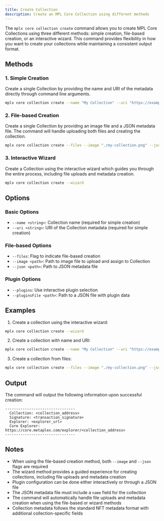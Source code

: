 ```yaml
---
title: Create Collection
description: Create an MPL Core Collection using different methods
---
```


The `mplx core collection create` command allows you to create MPL Core Collections using three different methods: simple creation, file-based creation, or an interactive wizard. This command provides flexibility in how you want to create your collections while maintaining a consistent output format.

## Methods

### 1. Simple Creation
Create a single Collection by providing the name and URI of the metadata directly through command line arguments.

```bash
mplx core collection create --name "My Collection" --uri "https://example.com/metadata.json"
```

### 2. File-based Creation
Create a single Collection by providing an image file and a JSON metadata file. The command will handle uploading both files and creating the collection.

```bash
mplx core collection create --files --image "./my-collection.png" --json "./metadata.json"
```

### 3. Interactive Wizard
Create a Collection using the interactive wizard which guides you through the entire process, including file uploads and metadata creation.

```bash
mplx core collection create --wizard
```

## Options

### Basic Options
- `--name <string>`: Collection name (required for simple creation)
- `--uri <string>`: URI of the Collection metadata (required for simple creation)

### File-based Options
- `--files`: Flag to indicate file-based creation
- `--image <path>`: Path to image file to upload and assign to Collection
- `--json <path>`: Path to JSON metadata file

### Plugin Options
- `--plugins`: Use interactive plugin selection
- `--pluginsFile <path>`: Path to a JSON file with plugin data

## Examples

1. Create a collection using the interactive wizard:
```bash
mplx core collection create --wizard
```

2. Create a collection with name and URI:
```bash
mplx core collection create --name "My Collection" --uri "https://example.com/metadata.json"
```

3. Create a collection from files:
```bash
mplx core collection create --files --image "./my-collection.png" --json "./metadata.json"
```

## Output

The command will output the following information upon successful creation:
```
--------------------------------
  Collection: <collection_address>
  Signature: <transaction_signature>
  Explorer: <explorer_url>
  Core Explorer: https://core.metaplex.com/explorer/<collection_address>
--------------------------------
```

## Notes

- When using the file-based creation method, both `--image` and `--json` flags are required
- The wizard method provides a guided experience for creating collections, including file uploads and metadata creation
- Plugin configuration can be done either interactively or through a JSON file
- The JSON metadata file must include a `name` field for the collection
- The command will automatically handle file uploads and metadata creation when using the file-based or wizard methods
- Collection metadata follows the standard NFT metadata format with additional collection-specific fields 